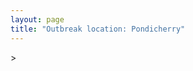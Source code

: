 ```yaml
---
layout: page
title: "Outbreak location: Pondicherry"
---
```

<div id="mapid">
<script src="https://buda-magenta.github.io/hazard_map/load_map.js"></script>
><script>
var marker_outbreak = L.marker([10.915649, 79.806949],{"autoPan": true}).addTo(map); marker_outbreak.bindTooltip("Pondicherry").openTooltip();

var circle_1 = L.circle([13.083694, 80.270186], {"pane": "markerPane", "color": "red", "fill": true, "fillOpacity": 0.2, "fillRule": "evenodd", "lineCap": "round", "lineJoin": "round", "opacity": 1.0, "radius": 77927, "stroke": true, "weight": 3}).addTo(map);
circle_1.bindTooltip("Chennai<br>rank: 1<br>hazard index: 0.077928")
circle_1.bindPopup('<a href="https://buda-magenta.github.io/hazard_map/Chennai">Chennai</a>')

var circle_2 = L.circle([10.804973, 78.687030], {"pane": "markerPane", "color": "red", "fill": true, "fillOpacity": 0.2, "fillRule": "evenodd", "lineCap": "round", "lineJoin": "round", "opacity": 1.0, "radius": 76713, "stroke": true, "weight": 3}).addTo(map);
circle_2.bindTooltip("Tiruchirappalli<br>rank: 2<br>hazard index: 0.076714")
circle_2.bindPopup('<a href="https://buda-magenta.github.io/hazard_map/Tiruchirappalli">Tiruchirappalli</a>')

var circle_3 = L.circle([11.664300, 78.146000], {"pane": "markerPane", "color": "red", "fill": true, "fillOpacity": 0.2, "fillRule": "evenodd", "lineCap": "round", "lineJoin": "round", "opacity": 1.0, "radius": 72434, "stroke": true, "weight": 3}).addTo(map);
circle_3.bindTooltip("Salem<br>rank: 3<br>hazard index: 0.072435")
circle_3.bindPopup('<a href="https://buda-magenta.github.io/hazard_map/Salem">Salem</a>')

var circle_4 = L.circle([12.979120, 77.591300], {"pane": "markerPane", "color": "red", "fill": true, "fillOpacity": 0.2, "fillRule": "evenodd", "lineCap": "round", "lineJoin": "round", "opacity": 1.0, "radius": 23772, "stroke": true, "weight": 3}).addTo(map);
circle_4.bindTooltip("Bangalore<br>rank: 4<br>hazard index: 0.023772")
circle_4.bindPopup('<a href="https://buda-magenta.github.io/hazard_map/Bangalore">Bangalore</a>')

var circle_5 = L.circle([19.075990, 72.877393], {"pane": "markerPane", "color": "red", "fill": true, "fillOpacity": 0.2, "fillRule": "evenodd", "lineCap": "round", "lineJoin": "round", "opacity": 1.0, "radius": 13449, "stroke": true, "weight": 3}).addTo(map);
circle_5.bindTooltip("Mumbai<br>rank: 5<br>hazard index: 0.013449")
circle_5.bindPopup('<a href="https://buda-magenta.github.io/hazard_map/Mumbai">Mumbai</a>')

var circle_6 = L.circle([10.786027, 79.138150], {"pane": "markerPane", "color": "red", "fill": true, "fillOpacity": 0.2, "fillRule": "evenodd", "lineCap": "round", "lineJoin": "round", "opacity": 1.0, "radius": 10856, "stroke": true, "weight": 3}).addTo(map);
circle_6.bindTooltip("Thanjavur<br>rank: 6<br>hazard index: 0.010857")
circle_6.bindPopup('<a href="https://buda-magenta.github.io/hazard_map/Thanjavur">Thanjavur</a>')

var circle_7 = L.circle([10.805628, 79.824660], {"pane": "markerPane", "color": "red", "fill": true, "fillOpacity": 0.2, "fillRule": "evenodd", "lineCap": "round", "lineJoin": "round", "opacity": 1.0, "radius": 7921, "stroke": true, "weight": 3}).addTo(map);
circle_7.bindTooltip("Nagapattinam<br>rank: 7<br>hazard index: 0.007921")
circle_7.bindPopup('<a href="https://buda-magenta.github.io/hazard_map/Nagapattinam">Nagapattinam</a>')

var circle_8 = L.circle([17.388786, 78.461065], {"pane": "markerPane", "color": "red", "fill": true, "fillOpacity": 0.2, "fillRule": "evenodd", "lineCap": "round", "lineJoin": "round", "opacity": 1.0, "radius": 6478, "stroke": true, "weight": 3}).addTo(map);
circle_8.bindTooltip("Hyderabad<br>rank: 8<br>hazard index: 0.006479")
circle_8.bindPopup('<a href="https://buda-magenta.github.io/hazard_map/Hyderabad">Hyderabad</a>')

var circle_9 = L.circle([10.964555, 79.371730], {"pane": "markerPane", "color": "red", "fill": true, "fillOpacity": 0.2, "fillRule": "evenodd", "lineCap": "round", "lineJoin": "round", "opacity": 1.0, "radius": 6436, "stroke": true, "weight": 3}).addTo(map);
circle_9.bindTooltip("Kumbakonam<br>rank: 9<br>hazard index: 0.006437")
circle_9.bindPopup('<a href="https://buda-magenta.github.io/hazard_map/Kumbakonam">Kumbakonam</a>')

var circle_10 = L.circle([11.001812, 76.962843], {"pane": "markerPane", "color": "red", "fill": true, "fillOpacity": 0.2, "fillRule": "evenodd", "lineCap": "round", "lineJoin": "round", "opacity": 1.0, "radius": 6277, "stroke": true, "weight": 3}).addTo(map);
circle_10.bindTooltip("Coimbatore<br>rank: 10<br>hazard index: 0.006277")
circle_10.bindPopup('<a href="https://buda-magenta.github.io/hazard_map/Coimbatore">Coimbatore</a>')

var circle_11 = L.circle([10.500000, 78.833333], {"pane": "markerPane", "color": "red", "fill": true, "fillOpacity": 0.2, "fillRule": "evenodd", "lineCap": "round", "lineJoin": "round", "opacity": 1.0, "radius": 4731, "stroke": true, "weight": 3}).addTo(map);
circle_11.bindTooltip("Pudukkottai<br>rank: 11<br>hazard index: 0.004732")
circle_11.bindPopup('<a href="https://buda-magenta.github.io/hazard_map/Pudukkottai">Pudukkottai</a>')

var circle_12 = L.circle([13.631637, 79.423171], {"pane": "markerPane", "color": "red", "fill": true, "fillOpacity": 0.2, "fillRule": "evenodd", "lineCap": "round", "lineJoin": "round", "opacity": 1.0, "radius": 4114, "stroke": true, "weight": 3}).addTo(map);
circle_12.bindTooltip("Tirupati<br>rank: 12<br>hazard index: 0.004114")
circle_12.bindPopup('<a href="https://buda-magenta.github.io/hazard_map/Tirupati">Tirupati</a>')

var circle_13 = L.circle([11.715950, 79.767053], {"pane": "markerPane", "color": "red", "fill": true, "fillOpacity": 0.2, "fillRule": "evenodd", "lineCap": "round", "lineJoin": "round", "opacity": 1.0, "radius": 4013, "stroke": true, "weight": 3}).addTo(map);
circle_13.bindTooltip("Cuddalore Port<br>rank: 13<br>hazard index: 0.004014")
circle_13.bindPopup('<a href="https://buda-magenta.github.io/hazard_map/Cuddalore_Port">Cuddalore Port</a>')

var circle_14 = L.circle([10.044512, 78.743363], {"pane": "markerPane", "color": "red", "fill": true, "fillOpacity": 0.2, "fillRule": "evenodd", "lineCap": "round", "lineJoin": "round", "opacity": 1.0, "radius": 3999, "stroke": true, "weight": 3}).addTo(map);
circle_14.bindTooltip("Karaikkudi<br>rank: 14<br>hazard index: 0.003999")
circle_14.bindPopup('<a href="https://buda-magenta.github.io/hazard_map/Karaikkudi">Karaikkudi</a>')

var circle_15 = L.circle([12.227213, 79.070156], {"pane": "markerPane", "color": "red", "fill": true, "fillOpacity": 0.2, "fillRule": "evenodd", "lineCap": "round", "lineJoin": "round", "opacity": 1.0, "radius": 3391, "stroke": true, "weight": 3}).addTo(map);
circle_15.bindTooltip("Tiruvannamalai<br>rank: 15<br>hazard index: 0.003392")
circle_15.bindPopup('<a href="https://buda-magenta.github.io/hazard_map/Tiruvannamalai">Tiruvannamalai</a>')

var circle_16 = L.circle([18.521428, 73.854454], {"pane": "markerPane", "color": "red", "fill": true, "fillOpacity": 0.2, "fillRule": "evenodd", "lineCap": "round", "lineJoin": "round", "opacity": 1.0, "radius": 3357, "stroke": true, "weight": 3}).addTo(map);
circle_16.bindTooltip("Pune<br>rank: 16<br>hazard index: 0.003358")
circle_16.bindPopup('<a href="https://buda-magenta.github.io/hazard_map/Pune">Pune</a>')

var circle_17 = L.circle([22.541418, 88.357691], {"pane": "markerPane", "color": "red", "fill": true, "fillOpacity": 0.2, "fillRule": "evenodd", "lineCap": "round", "lineJoin": "round", "opacity": 1.0, "radius": 3259, "stroke": true, "weight": 3}).addTo(map);
circle_17.bindTooltip("Kolkata<br>rank: 17<br>hazard index: 0.003259")
circle_17.bindPopup('<a href="https://buda-magenta.github.io/hazard_map/Kolkata">Kolkata</a>')

var circle_18 = L.circle([11.369204, 77.676627], {"pane": "markerPane", "color": "red", "fill": true, "fillOpacity": 0.2, "fillRule": "evenodd", "lineCap": "round", "lineJoin": "round", "opacity": 1.0, "radius": 3258, "stroke": true, "weight": 3}).addTo(map);
circle_18.bindTooltip("Erode<br>rank: 18<br>hazard index: 0.003258")
circle_18.bindPopup('<a href="https://buda-magenta.github.io/hazard_map/Erode">Erode</a>')

var circle_19 = L.circle([10.346837, 78.654771], {"pane": "markerPane", "color": "red", "fill": true, "fillOpacity": 0.2, "fillRule": "evenodd", "lineCap": "round", "lineJoin": "round", "opacity": 1.0, "radius": 3022, "stroke": true, "weight": 3}).addTo(map);
circle_19.bindTooltip("Neiveli<br>rank: 19<br>hazard index: 0.003023")
circle_19.bindPopup('<a href="https://buda-magenta.github.io/hazard_map/Neiveli">Neiveli</a>')

var circle_20 = L.circle([12.869810, 74.843008], {"pane": "markerPane", "color": "red", "fill": true, "fillOpacity": 0.2, "fillRule": "evenodd", "lineCap": "round", "lineJoin": "round", "opacity": 1.0, "radius": 2867, "stroke": true, "weight": 3}).addTo(map);
circle_20.bindTooltip("Mangalore<br>rank: 20<br>hazard index: 0.002867")
circle_20.bindPopup('<a href="https://buda-magenta.github.io/hazard_map/Mangalore">Mangalore</a>')

var circle_21 = L.circle([12.794811, 79.000641], {"pane": "markerPane", "color": "red", "fill": true, "fillOpacity": 0.2, "fillRule": "evenodd", "lineCap": "round", "lineJoin": "round", "opacity": 1.0, "radius": 2865, "stroke": true, "weight": 3}).addTo(map);
circle_21.bindTooltip("Vellore<br>rank: 21<br>hazard index: 0.002865")
circle_21.bindPopup('<a href="https://buda-magenta.github.io/hazard_map/Vellore">Vellore</a>')

var circle_22 = L.circle([28.651718, 77.221939], {"pane": "markerPane", "color": "red", "fill": true, "fillOpacity": 0.2, "fillRule": "evenodd", "lineCap": "round", "lineJoin": "round", "opacity": 1.0, "radius": 2770, "stroke": true, "weight": 3}).addTo(map);
circle_22.bindTooltip("Delhi<br>rank: 22<br>hazard index: 0.002771")
circle_22.bindPopup('<a href="https://buda-magenta.github.io/hazard_map/Delhi">Delhi</a>')

var circle_23 = L.circle([9.926115, 78.114098], {"pane": "markerPane", "color": "red", "fill": true, "fillOpacity": 0.2, "fillRule": "evenodd", "lineCap": "round", "lineJoin": "round", "opacity": 1.0, "radius": 2738, "stroke": true, "weight": 3}).addTo(map);
circle_23.bindTooltip("Madurai<br>rank: 23<br>hazard index: 0.002738")
circle_23.bindPopup('<a href="https://buda-magenta.github.io/hazard_map/Madurai">Madurai</a>')

var circle_24 = L.circle([11.101781, 77.345192], {"pane": "markerPane", "color": "red", "fill": true, "fillOpacity": 0.2, "fillRule": "evenodd", "lineCap": "round", "lineJoin": "round", "opacity": 1.0, "radius": 2629, "stroke": true, "weight": 3}).addTo(map);
circle_24.bindTooltip("Tiruppur<br>rank: 24<br>hazard index: 0.002629")
circle_24.bindPopup('<a href="https://buda-magenta.github.io/hazard_map/Tiruppur">Tiruppur</a>')

var circle_25 = L.circle([11.258608, 75.778874], {"pane": "markerPane", "color": "red", "fill": true, "fillOpacity": 0.2, "fillRule": "evenodd", "lineCap": "round", "lineJoin": "round", "opacity": 1.0, "radius": 2555, "stroke": true, "weight": 3}).addTo(map);
circle_25.bindTooltip("Kozhikode<br>rank: 25<br>hazard index: 0.002555")
circle_25.bindPopup('<a href="https://buda-magenta.github.io/hazard_map/Kozhikode">Kozhikode</a>')

var circle_26 = L.circle([17.723128, 83.301284], {"pane": "markerPane", "color": "red", "fill": true, "fillOpacity": 0.2, "fillRule": "evenodd", "lineCap": "round", "lineJoin": "round", "opacity": 1.0, "radius": 2504, "stroke": true, "weight": 3}).addTo(map);
circle_26.bindTooltip("Visakhapatnam<br>rank: 26<br>hazard index: 0.002505")
circle_26.bindPopup('<a href="https://buda-magenta.github.io/hazard_map/Visakhapatnam">Visakhapatnam</a>')

var circle_27 = L.circle([8.701220, 77.579269], {"pane": "markerPane", "color": "red", "fill": true, "fillOpacity": 0.2, "fillRule": "evenodd", "lineCap": "round", "lineJoin": "round", "opacity": 1.0, "radius": 2161, "stroke": true, "weight": 3}).addTo(map);
circle_27.bindTooltip("Tirunelveli<br>rank: 27<br>hazard index: 0.002161")
circle_27.bindPopup('<a href="https://buda-magenta.github.io/hazard_map/Tirunelveli">Tirunelveli</a>')

var circle_28 = L.circle([13.160105, 79.155551], {"pane": "markerPane", "color": "red", "fill": true, "fillOpacity": 0.2, "fillRule": "evenodd", "lineCap": "round", "lineJoin": "round", "opacity": 1.0, "radius": 2092, "stroke": true, "weight": 3}).addTo(map);
circle_28.bindTooltip("Chittoor<br>rank: 28<br>hazard index: 0.002092")
circle_28.bindPopup('<a href="https://buda-magenta.github.io/hazard_map/Chittoor">Chittoor</a>')

var circle_29 = L.circle([19.194329, 72.970178], {"pane": "markerPane", "color": "red", "fill": true, "fillOpacity": 0.2, "fillRule": "evenodd", "lineCap": "round", "lineJoin": "round", "opacity": 1.0, "radius": 1960, "stroke": true, "weight": 3}).addTo(map);
circle_29.bindTooltip("Thane<br>rank: 29<br>hazard index: 0.001960")
circle_29.bindPopup('<a href="https://buda-magenta.github.io/hazard_map/Thane">Thane</a>')

var circle_30 = L.circle([16.508759, 80.618510], {"pane": "markerPane", "color": "red", "fill": true, "fillOpacity": 0.2, "fillRule": "evenodd", "lineCap": "round", "lineJoin": "round", "opacity": 1.0, "radius": 1804, "stroke": true, "weight": 3}).addTo(map);
circle_30.bindTooltip("Vijayawada<br>rank: 30<br>hazard index: 0.001805")
circle_30.bindPopup('<a href="https://buda-magenta.github.io/hazard_map/Vijayawada">Vijayawada</a>')

var circle_31 = L.circle([25.531031, 78.652689], {"pane": "markerPane", "color": "red", "fill": true, "fillOpacity": 0.2, "fillRule": "evenodd", "lineCap": "round", "lineJoin": "round", "opacity": 1.0, "radius": 1367, "stroke": true, "weight": 3}).addTo(map);
circle_31.bindTooltip("Jhansi<br>rank: 31<br>hazard index: 0.001367")
circle_31.bindPopup('<a href="https://buda-magenta.github.io/hazard_map/Jhansi">Jhansi</a>')

var circle_32 = L.circle([20.266777, 85.843559], {"pane": "markerPane", "color": "red", "fill": true, "fillOpacity": 0.2, "fillRule": "evenodd", "lineCap": "round", "lineJoin": "round", "opacity": 1.0, "radius": 1212, "stroke": true, "weight": 3}).addTo(map);
circle_32.bindTooltip("Bhubaneswar<br>rank: 32<br>hazard index: 0.001213")
circle_32.bindPopup('<a href="https://buda-magenta.github.io/hazard_map/Bhubaneswar">Bhubaneswar</a>')

var circle_33 = L.circle([12.305183, 76.655361], {"pane": "markerPane", "color": "red", "fill": true, "fillOpacity": 0.2, "fillRule": "evenodd", "lineCap": "round", "lineJoin": "round", "opacity": 1.0, "radius": 1117, "stroke": true, "weight": 3}).addTo(map);
circle_33.bindTooltip("Mysore<br>rank: 33<br>hazard index: 0.001117")
circle_33.bindPopup('<a href="https://buda-magenta.github.io/hazard_map/Mysore">Mysore</a>')

var circle_34 = L.circle([13.125476, 80.094090], {"pane": "markerPane", "color": "red", "fill": true, "fillOpacity": 0.2, "fillRule": "evenodd", "lineCap": "round", "lineJoin": "round", "opacity": 1.0, "radius": 1113, "stroke": true, "weight": 3}).addTo(map);
circle_34.bindTooltip("Avadi<br>rank: 34<br>hazard index: 0.001113")
circle_34.bindPopup('<a href="https://buda-magenta.github.io/hazard_map/Avadi">Avadi</a>')

var circle_35 = L.circle([13.156387, 80.300528], {"pane": "markerPane", "color": "red", "fill": true, "fillOpacity": 0.2, "fillRule": "evenodd", "lineCap": "round", "lineJoin": "round", "opacity": 1.0, "radius": 1061, "stroke": true, "weight": 3}).addTo(map);
circle_35.bindTooltip("Tiruvottiyur<br>rank: 35<br>hazard index: 0.001062")
circle_35.bindPopup('<a href="https://buda-magenta.github.io/hazard_map/Tiruvottiyur">Tiruvottiyur</a>')

var circle_36 = L.circle([8.188047, 77.429049], {"pane": "markerPane", "color": "red", "fill": true, "fillOpacity": 0.2, "fillRule": "evenodd", "lineCap": "round", "lineJoin": "round", "opacity": 1.0, "radius": 1021, "stroke": true, "weight": 3}).addTo(map);
circle_36.bindTooltip("Nagercoil<br>rank: 36<br>hazard index: 0.001021")
circle_36.bindPopup('<a href="https://buda-magenta.github.io/hazard_map/Nagercoil">Nagercoil</a>')

var circle_37 = L.circle([15.351838, 75.137985], {"pane": "markerPane", "color": "red", "fill": true, "fillOpacity": 0.2, "fillRule": "evenodd", "lineCap": "round", "lineJoin": "round", "opacity": 1.0, "radius": 1017, "stroke": true, "weight": 3}).addTo(map);
circle_37.bindTooltip("Hubli<br>rank: 37<br>hazard index: 0.001017")
circle_37.bindPopup('<a href="https://buda-magenta.github.io/hazard_map/Hubli">Hubli</a>')

var circle_38 = L.circle([10.330330, 78.067398], {"pane": "markerPane", "color": "red", "fill": true, "fillOpacity": 0.2, "fillRule": "evenodd", "lineCap": "round", "lineJoin": "round", "opacity": 1.0, "radius": 885, "stroke": true, "weight": 3}).addTo(map);
circle_38.bindTooltip("Dindigul<br>rank: 38<br>hazard index: 0.000886")
circle_38.bindPopup('<a href="https://buda-magenta.github.io/hazard_map/Dindigul">Dindigul</a>')

var circle_39 = L.circle([10.787898, 76.474087], {"pane": "markerPane", "color": "red", "fill": true, "fillOpacity": 0.2, "fillRule": "evenodd", "lineCap": "round", "lineJoin": "round", "opacity": 1.0, "radius": 774, "stroke": true, "weight": 3}).addTo(map);
circle_39.bindTooltip("Palakkad<br>rank: 39<br>hazard index: 0.000775")
circle_39.bindPopup('<a href="https://buda-magenta.github.io/hazard_map/Palakkad">Palakkad</a>')

var circle_40 = L.circle([14.449372, 79.987376], {"pane": "markerPane", "color": "red", "fill": true, "fillOpacity": 0.2, "fillRule": "evenodd", "lineCap": "round", "lineJoin": "round", "opacity": 1.0, "radius": 731, "stroke": true, "weight": 3}).addTo(map);
circle_40.bindTooltip("Nellore<br>rank: 40<br>hazard index: 0.000731")
circle_40.bindPopup('<a href="https://buda-magenta.github.io/hazard_map/Nellore">Nellore</a>')

var circle_41 = L.circle([12.929903, 80.111823], {"pane": "markerPane", "color": "red", "fill": true, "fillOpacity": 0.2, "fillRule": "evenodd", "lineCap": "round", "lineJoin": "round", "opacity": 1.0, "radius": 680, "stroke": true, "weight": 3}).addTo(map);
circle_41.bindTooltip("Tambaram<br>rank: 41<br>hazard index: 0.000680")
circle_41.bindPopup('<a href="https://buda-magenta.github.io/hazard_map/Tambaram">Tambaram</a>')

var circle_42 = L.circle([13.340077, 77.100621], {"pane": "markerPane", "color": "red", "fill": true, "fillOpacity": 0.2, "fillRule": "evenodd", "lineCap": "round", "lineJoin": "round", "opacity": 1.0, "radius": 607, "stroke": true, "weight": 3}).addTo(map);
circle_42.bindTooltip("Tumkur<br>rank: 42<br>hazard index: 0.000607")
circle_42.bindPopup('<a href="https://buda-magenta.github.io/hazard_map/Tumkur">Tumkur</a>')

var circle_43 = L.circle([8.576971, 77.050125], {"pane": "markerPane", "color": "red", "fill": true, "fillOpacity": 0.2, "fillRule": "evenodd", "lineCap": "round", "lineJoin": "round", "opacity": 1.0, "radius": 573, "stroke": true, "weight": 3}).addTo(map);
circle_43.bindTooltip("Thiruvananthapuram<br>rank: 43<br>hazard index: 0.000574")
circle_43.bindPopup('<a href="https://buda-magenta.github.io/hazard_map/Thiruvananthapuram">Thiruvananthapuram</a>')

var circle_44 = L.circle([21.149813, 79.082056], {"pane": "markerPane", "color": "red", "fill": true, "fillOpacity": 0.2, "fillRule": "evenodd", "lineCap": "round", "lineJoin": "round", "opacity": 1.0, "radius": 551, "stroke": true, "weight": 3}).addTo(map);
circle_44.bindTooltip("Nagpur<br>rank: 44<br>hazard index: 0.000551")
circle_44.bindPopup('<a href="https://buda-magenta.github.io/hazard_map/Nagpur">Nagpur</a>')

var circle_45 = L.circle([16.850253, 74.594888], {"pane": "markerPane", "color": "red", "fill": true, "fillOpacity": 0.2, "fillRule": "evenodd", "lineCap": "round", "lineJoin": "round", "opacity": 1.0, "radius": 541, "stroke": true, "weight": 3}).addTo(map);
circle_45.bindTooltip("Sangli<br>rank: 45<br>hazard index: 0.000542")
circle_45.bindPopup('<a href="https://buda-magenta.github.io/hazard_map/Sangli">Sangli</a>')

var circle_46 = L.circle([15.857267, 74.506934], {"pane": "markerPane", "color": "red", "fill": true, "fillOpacity": 0.2, "fillRule": "evenodd", "lineCap": "round", "lineJoin": "round", "opacity": 1.0, "radius": 526, "stroke": true, "weight": 3}).addTo(map);
circle_46.bindTooltip("Belgaum<br>rank: 46<br>hazard index: 0.000526")
circle_46.bindPopup('<a href="https://buda-magenta.github.io/hazard_map/Belgaum">Belgaum</a>')

var circle_47 = L.circle([14.466127, 75.920636], {"pane": "markerPane", "color": "red", "fill": true, "fillOpacity": 0.2, "fillRule": "evenodd", "lineCap": "round", "lineJoin": "round", "opacity": 1.0, "radius": 468, "stroke": true, "weight": 3}).addTo(map);
circle_47.bindTooltip("Davanagere<br>rank: 47<br>hazard index: 0.000469")
circle_47.bindPopup('<a href="https://buda-magenta.github.io/hazard_map/Davanagere">Davanagere</a>')

var circle_48 = L.circle([12.989816, 80.100987], {"pane": "markerPane", "color": "red", "fill": true, "fillOpacity": 0.2, "fillRule": "evenodd", "lineCap": "round", "lineJoin": "round", "opacity": 1.0, "radius": 468, "stroke": true, "weight": 3}).addTo(map);
circle_48.bindTooltip("Pallavaram<br>rank: 48<br>hazard index: 0.000469")
circle_48.bindPopup('<a href="https://buda-magenta.github.io/hazard_map/Pallavaram">Pallavaram</a>')

var circle_49 = L.circle([10.525626, 76.213254], {"pane": "markerPane", "color": "red", "fill": true, "fillOpacity": 0.2, "fillRule": "evenodd", "lineCap": "round", "lineJoin": "round", "opacity": 1.0, "radius": 453, "stroke": true, "weight": 3}).addTo(map);
circle_49.bindTooltip("Thrissur<br>rank: 49<br>hazard index: 0.000454")
circle_49.bindPopup('<a href="https://buda-magenta.github.io/hazard_map/Thrissur">Thrissur</a>')

var circle_50 = L.circle([23.258486, 77.401989], {"pane": "markerPane", "color": "red", "fill": true, "fillOpacity": 0.2, "fillRule": "evenodd", "lineCap": "round", "lineJoin": "round", "opacity": 1.0, "radius": 411, "stroke": true, "weight": 3}).addTo(map);
circle_50.bindTooltip("Bhopal<br>rank: 50<br>hazard index: 0.000412")
circle_50.bindPopup('<a href="https://buda-magenta.github.io/hazard_map/Bhopal">Bhopal</a>')

var circle_51 = L.circle([27.175255, 78.009816], {"pane": "markerPane", "color": "red", "fill": true, "fillOpacity": 0.2, "fillRule": "evenodd", "lineCap": "round", "lineJoin": "round", "opacity": 1.0, "radius": 360, "stroke": true, "weight": 3}).addTo(map);
circle_51.bindTooltip("Agra<br>rank: 51<br>hazard index: 0.000361")
circle_51.bindPopup('<a href="https://buda-magenta.github.io/hazard_map/Agra">Agra</a>')

var circle_52 = L.circle([12.792907, 78.699917], {"pane": "markerPane", "color": "red", "fill": true, "fillOpacity": 0.2, "fillRule": "evenodd", "lineCap": "round", "lineJoin": "round", "opacity": 1.0, "radius": 360, "stroke": true, "weight": 3}).addTo(map);
circle_52.bindTooltip("Ambur<br>rank: 52<br>hazard index: 0.000361")
circle_52.bindPopup('<a href="https://buda-magenta.github.io/hazard_map/Ambur">Ambur</a>')

var circle_53 = L.circle([18.112082, 83.405220], {"pane": "markerPane", "color": "red", "fill": true, "fillOpacity": 0.2, "fillRule": "evenodd", "lineCap": "round", "lineJoin": "round", "opacity": 1.0, "radius": 329, "stroke": true, "weight": 3}).addTo(map);
circle_53.bindTooltip("Vizianagaram<br>rank: 53<br>hazard index: 0.000329")
circle_53.bindPopup('<a href="https://buda-magenta.github.io/hazard_map/Vizianagaram">Vizianagaram</a>')

var circle_54 = L.circle([23.021624, 72.579707], {"pane": "markerPane", "color": "red", "fill": true, "fillOpacity": 0.2, "fillRule": "evenodd", "lineCap": "round", "lineJoin": "round", "opacity": 1.0, "radius": 313, "stroke": true, "weight": 3}).addTo(map);
circle_54.bindTooltip("Ahmedabad<br>rank: 54<br>hazard index: 0.000313")
circle_54.bindPopup('<a href="https://buda-magenta.github.io/hazard_map/Ahmedabad">Ahmedabad</a>')

var circle_55 = L.circle([12.955100, 78.269900], {"pane": "markerPane", "color": "red", "fill": true, "fillOpacity": 0.2, "fillRule": "evenodd", "lineCap": "round", "lineJoin": "round", "opacity": 1.0, "radius": 302, "stroke": true, "weight": 3}).addTo(map);
circle_55.bindTooltip("Robertson Pet<br>rank: 55<br>hazard index: 0.000302")
circle_55.bindPopup('<a href="https://buda-magenta.github.io/hazard_map/Robertson_Pet">Robertson Pet</a>')

var circle_56 = L.circle([9.931308, 76.267414], {"pane": "markerPane", "color": "red", "fill": true, "fillOpacity": 0.2, "fillRule": "evenodd", "lineCap": "round", "lineJoin": "round", "opacity": 1.0, "radius": 292, "stroke": true, "weight": 3}).addTo(map);
circle_56.bindTooltip("Kochi<br>rank: 56<br>hazard index: 0.000293")
circle_56.bindPopup('<a href="https://buda-magenta.github.io/hazard_map/Kochi">Kochi</a>')

var circle_57 = L.circle([11.664535, 92.739045], {"pane": "markerPane", "color": "red", "fill": true, "fillOpacity": 0.2, "fillRule": "evenodd", "lineCap": "round", "lineJoin": "round", "opacity": 1.0, "radius": 274, "stroke": true, "weight": 3}).addTo(map);
circle_57.bindTooltip("Port Blair<br>rank: 57<br>hazard index: 0.000275")
circle_57.bindPopup('<a href="https://buda-magenta.github.io/hazard_map/Port_Blair">Port Blair</a>')

var circle_58 = L.circle([8.887951, 76.595501], {"pane": "markerPane", "color": "red", "fill": true, "fillOpacity": 0.2, "fillRule": "evenodd", "lineCap": "round", "lineJoin": "round", "opacity": 1.0, "radius": 271, "stroke": true, "weight": 3}).addTo(map);
circle_58.bindTooltip("Kollam<br>rank: 58<br>hazard index: 0.000271")
circle_58.bindPopup('<a href="https://buda-magenta.github.io/hazard_map/Kollam">Kollam</a>')

var circle_59 = L.circle([17.005045, 81.780473], {"pane": "markerPane", "color": "red", "fill": true, "fillOpacity": 0.2, "fillRule": "evenodd", "lineCap": "round", "lineJoin": "round", "opacity": 1.0, "radius": 248, "stroke": true, "weight": 3}).addTo(map);
circle_59.bindTooltip("Rajahmundry<br>rank: 59<br>hazard index: 0.000248")
circle_59.bindPopup('<a href="https://buda-magenta.github.io/hazard_map/Rajahmundry">Rajahmundry</a>')

var circle_60 = L.circle([12.836393, 79.705330], {"pane": "markerPane", "color": "red", "fill": true, "fillOpacity": 0.2, "fillRule": "evenodd", "lineCap": "round", "lineJoin": "round", "opacity": 1.0, "radius": 247, "stroke": true, "weight": 3}).addTo(map);
circle_60.bindTooltip("Kanchipuram<br>rank: 60<br>hazard index: 0.000248")
circle_60.bindPopup('<a href="https://buda-magenta.github.io/hazard_map/Kanchipuram">Kanchipuram</a>')

var circle_61 = L.circle([21.170200, 72.831100], {"pane": "markerPane", "color": "red", "fill": true, "fillOpacity": 0.2, "fillRule": "evenodd", "lineCap": "round", "lineJoin": "round", "opacity": 1.0, "radius": 230, "stroke": true, "weight": 3}).addTo(map);
circle_61.bindTooltip("Surat<br>rank: 61<br>hazard index: 0.000231")
circle_61.bindPopup('<a href="https://buda-magenta.github.io/hazard_map/Surat">Surat</a>')

var circle_62 = L.circle([9.403158, 77.518264], {"pane": "markerPane", "color": "red", "fill": true, "fillOpacity": 0.2, "fillRule": "evenodd", "lineCap": "round", "lineJoin": "round", "opacity": 1.0, "radius": 228, "stroke": true, "weight": 3}).addTo(map);
circle_62.bindTooltip("Rajapalayam<br>rank: 62<br>hazard index: 0.000229")
circle_62.bindPopup('<a href="https://buda-magenta.github.io/hazard_map/Rajapalayam">Rajapalayam</a>')

var circle_63 = L.circle([19.261944, 73.194760], {"pane": "markerPane", "color": "red", "fill": true, "fillOpacity": 0.2, "fillRule": "evenodd", "lineCap": "round", "lineJoin": "round", "opacity": 1.0, "radius": 221, "stroke": true, "weight": 3}).addTo(map);
circle_63.bindTooltip("Ulhas Nagar<br>rank: 63<br>hazard index: 0.000221")
circle_63.bindPopup('<a href="https://buda-magenta.github.io/hazard_map/Ulhas_Nagar">Ulhas Nagar</a>')

var circle_64 = L.circle([12.732884, 77.830948], {"pane": "markerPane", "color": "red", "fill": true, "fillOpacity": 0.2, "fillRule": "evenodd", "lineCap": "round", "lineJoin": "round", "opacity": 1.0, "radius": 202, "stroke": true, "weight": 3}).addTo(map);
circle_64.bindTooltip("Hosur<br>rank: 64<br>hazard index: 0.000203")
circle_64.bindPopup('<a href="https://buda-magenta.github.io/hazard_map/Hosur">Hosur</a>')

var circle_65 = L.circle([18.627929, 73.800983], {"pane": "markerPane", "color": "red", "fill": true, "fillOpacity": 0.2, "fillRule": "evenodd", "lineCap": "round", "lineJoin": "round", "opacity": 1.0, "radius": 188, "stroke": true, "weight": 3}).addTo(map);
circle_65.bindTooltip("Pimpri Chinchwad<br>rank: 65<br>hazard index: 0.000189")
circle_65.bindPopup('<a href="https://buda-magenta.github.io/hazard_map/Pimpri_Chinchwad">Pimpri Chinchwad</a>')

var circle_66 = L.circle([20.011247, 73.790236], {"pane": "markerPane", "color": "red", "fill": true, "fillOpacity": 0.2, "fillRule": "evenodd", "lineCap": "round", "lineJoin": "round", "opacity": 1.0, "radius": 184, "stroke": true, "weight": 3}).addTo(map);
circle_66.bindTooltip("Nashik<br>rank: 66<br>hazard index: 0.000185")
circle_66.bindPopup('<a href="https://buda-magenta.github.io/hazard_map/Nashik">Nashik</a>')

var circle_67 = L.circle([12.523889, 76.896196], {"pane": "markerPane", "color": "red", "fill": true, "fillOpacity": 0.2, "fillRule": "evenodd", "lineCap": "round", "lineJoin": "round", "opacity": 1.0, "radius": 166, "stroke": true, "weight": 3}).addTo(map);
circle_67.bindTooltip("Mandya<br>rank: 67<br>hazard index: 0.000166")
circle_67.bindPopup('<a href="https://buda-magenta.github.io/hazard_map/Mandya">Mandya</a>')

var circle_68 = L.circle([19.439885, 72.880383], {"pane": "markerPane", "color": "red", "fill": true, "fillOpacity": 0.2, "fillRule": "evenodd", "lineCap": "round", "lineJoin": "round", "opacity": 1.0, "radius": 161, "stroke": true, "weight": 3}).addTo(map);
circle_68.bindTooltip("Vasai<br>rank: 68<br>hazard index: 0.000162")
circle_68.bindPopup('<a href="https://buda-magenta.github.io/hazard_map/Vasai">Vasai</a>')

var circle_69 = L.circle([13.137000, 78.133961], {"pane": "markerPane", "color": "red", "fill": true, "fillOpacity": 0.2, "fillRule": "evenodd", "lineCap": "round", "lineJoin": "round", "opacity": 1.0, "radius": 155, "stroke": true, "weight": 3}).addTo(map);
circle_69.bindTooltip("Kolar<br>rank: 69<br>hazard index: 0.000156")
circle_69.bindPopup('<a href="https://buda-magenta.github.io/hazard_map/Kolar">Kolar</a>')

var circle_70 = L.circle([15.398403, 73.812918], {"pane": "markerPane", "color": "red", "fill": true, "fillOpacity": 0.2, "fillRule": "evenodd", "lineCap": "round", "lineJoin": "round", "opacity": 1.0, "radius": 154, "stroke": true, "weight": 3}).addTo(map);
circle_70.bindTooltip("Vasco Da Gama<br>rank: 70<br>hazard index: 0.000155")
circle_70.bindPopup('<a href="https://buda-magenta.github.io/hazard_map/Vasco_Da_Gama">Vasco Da Gama</a>')

var circle_71 = L.circle([25.133173, 86.525040], {"pane": "markerPane", "color": "red", "fill": true, "fillOpacity": 0.2, "fillRule": "evenodd", "lineCap": "round", "lineJoin": "round", "opacity": 1.0, "radius": 150, "stroke": true, "weight": 3}).addTo(map);
circle_71.bindTooltip("Kharagpur<br>rank: 71<br>hazard index: 0.000150")
circle_71.bindPopup('<a href="https://buda-magenta.github.io/hazard_map/Kharagpur">Kharagpur</a>')

var circle_72 = L.circle([15.507555, 80.060800], {"pane": "markerPane", "color": "red", "fill": true, "fillOpacity": 0.2, "fillRule": "evenodd", "lineCap": "round", "lineJoin": "round", "opacity": 1.0, "radius": 146, "stroke": true, "weight": 3}).addTo(map);
circle_72.bindTooltip("Ongole<br>rank: 72<br>hazard index: 0.000146")
circle_72.bindPopup('<a href="https://buda-magenta.github.io/hazard_map/Ongole">Ongole</a>')

var circle_73 = L.circle([26.180598, 91.753943], {"pane": "markerPane", "color": "red", "fill": true, "fillOpacity": 0.2, "fillRule": "evenodd", "lineCap": "round", "lineJoin": "round", "opacity": 1.0, "radius": 144, "stroke": true, "weight": 3}).addTo(map);
circle_73.bindTooltip("Guwahati<br>rank: 73<br>hazard index: 0.000144")
circle_73.bindPopup('<a href="https://buda-magenta.github.io/hazard_map/Guwahati">Guwahati</a>')

var circle_74 = L.circle([17.980609, 79.598212], {"pane": "markerPane", "color": "red", "fill": true, "fillOpacity": 0.2, "fillRule": "evenodd", "lineCap": "round", "lineJoin": "round", "opacity": 1.0, "radius": 142, "stroke": true, "weight": 3}).addTo(map);
circle_74.bindTooltip("Warangal<br>rank: 74<br>hazard index: 0.000142")
circle_74.bindPopup('<a href="https://buda-magenta.github.io/hazard_map/Warangal">Warangal</a>')

var circle_75 = L.circle([19.807608, 85.825254], {"pane": "markerPane", "color": "red", "fill": true, "fillOpacity": 0.2, "fillRule": "evenodd", "lineCap": "round", "lineJoin": "round", "opacity": 1.0, "radius": 139, "stroke": true, "weight": 3}).addTo(map);
circle_75.bindTooltip("Puri<br>rank: 75<br>hazard index: 0.000140")
circle_75.bindPopup('<a href="https://buda-magenta.github.io/hazard_map/Puri">Puri</a>')

var circle_76 = L.circle([13.007082, 76.099270], {"pane": "markerPane", "color": "red", "fill": true, "fillOpacity": 0.2, "fillRule": "evenodd", "lineCap": "round", "lineJoin": "round", "opacity": 1.0, "radius": 139, "stroke": true, "weight": 3}).addTo(map);
circle_76.bindTooltip("Hassan<br>rank: 76<br>hazard index: 0.000139")
circle_76.bindPopup('<a href="https://buda-magenta.github.io/hazard_map/Hassan">Hassan</a>')

var circle_77 = L.circle([16.291519, 80.454159], {"pane": "markerPane", "color": "red", "fill": true, "fillOpacity": 0.2, "fillRule": "evenodd", "lineCap": "round", "lineJoin": "round", "opacity": 1.0, "radius": 135, "stroke": true, "weight": 3}).addTo(map);
circle_77.bindTooltip("Guntur<br>rank: 77<br>hazard index: 0.000135")
circle_77.bindPopup('<a href="https://buda-magenta.github.io/hazard_map/Guntur">Guntur</a>')

var circle_78 = L.circle([17.636129, 74.298278], {"pane": "markerPane", "color": "red", "fill": true, "fillOpacity": 0.2, "fillRule": "evenodd", "lineCap": "round", "lineJoin": "round", "opacity": 1.0, "radius": 129, "stroke": true, "weight": 3}).addTo(map);
circle_78.bindTooltip("Satara<br>rank: 78<br>hazard index: 0.000129")
circle_78.bindPopup('<a href="https://buda-magenta.github.io/hazard_map/Satara">Satara</a>')

var circle_79 = L.circle([19.143607, 73.295535], {"pane": "markerPane", "color": "red", "fill": true, "fillOpacity": 0.2, "fillRule": "evenodd", "lineCap": "round", "lineJoin": "round", "opacity": 1.0, "radius": 128, "stroke": true, "weight": 3}).addTo(map);
circle_79.bindTooltip("Ambarnath<br>rank: 79<br>hazard index: 0.000129")
circle_79.bindPopup('<a href="https://buda-magenta.github.io/hazard_map/Ambarnath">Ambarnath</a>')

var circle_80 = L.circle([13.932609, 75.574978], {"pane": "markerPane", "color": "red", "fill": true, "fillOpacity": 0.2, "fillRule": "evenodd", "lineCap": "round", "lineJoin": "round", "opacity": 1.0, "radius": 128, "stroke": true, "weight": 3}).addTo(map);
circle_80.bindTooltip("Shimoga<br>rank: 80<br>hazard index: 0.000128")
circle_80.bindPopup('<a href="https://buda-magenta.github.io/hazard_map/Shimoga">Shimoga</a>')

var circle_81 = L.circle([26.915458, 75.818982], {"pane": "markerPane", "color": "red", "fill": true, "fillOpacity": 0.2, "fillRule": "evenodd", "lineCap": "round", "lineJoin": "round", "opacity": 1.0, "radius": 116, "stroke": true, "weight": 3}).addTo(map);
circle_81.bindTooltip("Jaipur<br>rank: 81<br>hazard index: 0.000116")
circle_81.bindPopup('<a href="https://buda-magenta.github.io/hazard_map/Jaipur">Jaipur</a>')

var circle_82 = L.circle([14.625888, 75.635724], {"pane": "markerPane", "color": "red", "fill": true, "fillOpacity": 0.2, "fillRule": "evenodd", "lineCap": "round", "lineJoin": "round", "opacity": 1.0, "radius": 114, "stroke": true, "weight": 3}).addTo(map);
circle_82.bindTooltip("Ranibennur<br>rank: 82<br>hazard index: 0.000115")
circle_82.bindPopup('<a href="https://buda-magenta.github.io/hazard_map/Ranibennur">Ranibennur</a>')

var circle_83 = L.circle([26.055318, 82.993139], {"pane": "markerPane", "color": "red", "fill": true, "fillOpacity": 0.2, "fillRule": "evenodd", "lineCap": "round", "lineJoin": "round", "opacity": 1.0, "radius": 108, "stroke": true, "weight": 3}).addTo(map);
circle_83.bindTooltip("Nizamabad<br>rank: 83<br>hazard index: 0.000108")
circle_83.bindPopup('<a href="https://buda-magenta.github.io/hazard_map/Nizamabad">Nizamabad</a>')

var circle_84 = L.circle([14.654623, 77.556260], {"pane": "markerPane", "color": "red", "fill": true, "fillOpacity": 0.2, "fillRule": "evenodd", "lineCap": "round", "lineJoin": "round", "opacity": 1.0, "radius": 103, "stroke": true, "weight": 3}).addTo(map);
circle_84.bindTooltip("Anantapur<br>rank: 84<br>hazard index: 0.000103")
circle_84.bindPopup('<a href="https://buda-magenta.github.io/hazard_map/Anantapur">Anantapur</a>')

var circle_85 = L.circle([16.432998, 80.993715], {"pane": "markerPane", "color": "red", "fill": true, "fillOpacity": 0.2, "fillRule": "evenodd", "lineCap": "round", "lineJoin": "round", "opacity": 1.0, "radius": 102, "stroke": true, "weight": 3}).addTo(map);
circle_85.bindTooltip("Gudivada<br>rank: 85<br>hazard index: 0.000102")
circle_85.bindPopup('<a href="https://buda-magenta.github.io/hazard_map/Gudivada">Gudivada</a>')

var circle_86 = L.circle([22.591260, 88.390964], {"pane": "markerPane", "color": "red", "fill": true, "fillOpacity": 0.2, "fillRule": "evenodd", "lineCap": "round", "lineJoin": "round", "opacity": 1.0, "radius": 95, "stroke": true, "weight": 3}).addTo(map);
circle_86.bindTooltip("Bidhan Nagar<br>rank: 86<br>hazard index: 0.000095")
circle_86.bindPopup('<a href="https://buda-magenta.github.io/hazard_map/Bidhan_Nagar">Bidhan Nagar</a>')

var circle_87 = L.circle([9.500665, 76.412414], {"pane": "markerPane", "color": "red", "fill": true, "fillOpacity": 0.2, "fillRule": "evenodd", "lineCap": "round", "lineJoin": "round", "opacity": 1.0, "radius": 92, "stroke": true, "weight": 3}).addTo(map);
circle_87.bindTooltip("Alappuzha<br>rank: 87<br>hazard index: 0.000093")
circle_87.bindPopup('<a href="https://buda-magenta.github.io/hazard_map/Alappuzha">Alappuzha</a>')

var circle_88 = L.circle([8.805260, 78.145274], {"pane": "markerPane", "color": "red", "fill": true, "fillOpacity": 0.2, "fillRule": "evenodd", "lineCap": "round", "lineJoin": "round", "opacity": 1.0, "radius": 91, "stroke": true, "weight": 3}).addTo(map);
circle_88.bindTooltip("Thoothukudi<br>rank: 88<br>hazard index: 0.000092")
circle_88.bindPopup('<a href="https://buda-magenta.github.io/hazard_map/Thoothukudi">Thoothukudi</a>')

var circle_89 = L.circle([16.743454, 77.992319], {"pane": "markerPane", "color": "red", "fill": true, "fillOpacity": 0.2, "fillRule": "evenodd", "lineCap": "round", "lineJoin": "round", "opacity": 1.0, "radius": 90, "stroke": true, "weight": 3}).addTo(map);
circle_89.bindTooltip("Mahbubnagar<br>rank: 89<br>hazard index: 0.000091")
circle_89.bindPopup('<a href="https://buda-magenta.github.io/hazard_map/Mahbubnagar">Mahbubnagar</a>')

var circle_90 = L.circle([18.320022, 83.916077], {"pane": "markerPane", "color": "red", "fill": true, "fillOpacity": 0.2, "fillRule": "evenodd", "lineCap": "round", "lineJoin": "round", "opacity": 1.0, "radius": 90, "stroke": true, "weight": 3}).addTo(map);
circle_90.bindTooltip("Srikakulam<br>rank: 90<br>hazard index: 0.000091")
circle_90.bindPopup('<a href="https://buda-magenta.github.io/hazard_map/Srikakulam">Srikakulam</a>')

var circle_91 = L.circle([26.460914, 80.321759], {"pane": "markerPane", "color": "red", "fill": true, "fillOpacity": 0.2, "fillRule": "evenodd", "lineCap": "round", "lineJoin": "round", "opacity": 1.0, "radius": 88, "stroke": true, "weight": 3}).addTo(map);
circle_91.bindTooltip("Kanpur<br>rank: 91<br>hazard index: 0.000089")
circle_91.bindPopup('<a href="https://buda-magenta.github.io/hazard_map/Kanpur">Kanpur</a>')

var circle_92 = L.circle([22.297314, 73.194257], {"pane": "markerPane", "color": "red", "fill": true, "fillOpacity": 0.2, "fillRule": "evenodd", "lineCap": "round", "lineJoin": "round", "opacity": 1.0, "radius": 88, "stroke": true, "weight": 3}).addTo(map);
circle_92.bindTooltip("Vadodara<br>rank: 92<br>hazard index: 0.000088")
circle_92.bindPopup('<a href="https://buda-magenta.github.io/hazard_map/Vadodara">Vadodara</a>')

var circle_93 = L.circle([15.830925, 78.042537], {"pane": "markerPane", "color": "red", "fill": true, "fillOpacity": 0.2, "fillRule": "evenodd", "lineCap": "round", "lineJoin": "round", "opacity": 1.0, "radius": 86, "stroke": true, "weight": 3}).addTo(map);
circle_93.bindTooltip("Kurnool<br>rank: 93<br>hazard index: 0.000086")
circle_93.bindPopup('<a href="https://buda-magenta.github.io/hazard_map/Kurnool">Kurnool</a>')

var circle_94 = L.circle([21.500000, 86.750000], {"pane": "markerPane", "color": "red", "fill": true, "fillOpacity": 0.2, "fillRule": "evenodd", "lineCap": "round", "lineJoin": "round", "opacity": 1.0, "radius": 85, "stroke": true, "weight": 3}).addTo(map);
circle_94.bindTooltip("Baleshwar<br>rank: 94<br>hazard index: 0.000086")
circle_94.bindPopup('<a href="https://buda-magenta.github.io/hazard_map/Baleshwar">Baleshwar</a>')

var circle_95 = L.circle([20.432402, 73.141172], {"pane": "markerPane", "color": "red", "fill": true, "fillOpacity": 0.2, "fillRule": "evenodd", "lineCap": "round", "lineJoin": "round", "opacity": 1.0, "radius": 84, "stroke": true, "weight": 3}).addTo(map);
circle_95.bindTooltip("Valsad<br>rank: 95<br>hazard index: 0.000084")
circle_95.bindPopup('<a href="https://buda-magenta.github.io/hazard_map/Valsad">Valsad</a>')

var circle_96 = L.circle([19.295200, 72.854400], {"pane": "markerPane", "color": "red", "fill": true, "fillOpacity": 0.2, "fillRule": "evenodd", "lineCap": "round", "lineJoin": "round", "opacity": 1.0, "radius": 81, "stroke": true, "weight": 3}).addTo(map);
circle_96.bindTooltip("Mira-Bhayandar<br>rank: 96<br>hazard index: 0.000081")
circle_96.bindPopup('<a href="https://buda-magenta.github.io/hazard_map/Mira-Bhayandar">Mira-Bhayandar</a>')

var circle_97 = L.circle([27.633333, 77.583333], {"pane": "markerPane", "color": "red", "fill": true, "fillOpacity": 0.2, "fillRule": "evenodd", "lineCap": "round", "lineJoin": "round", "opacity": 1.0, "radius": 80, "stroke": true, "weight": 3}).addTo(map);
circle_97.bindTooltip("Mathura<br>rank: 97<br>hazard index: 0.000080")
circle_97.bindPopup('<a href="https://buda-magenta.github.io/hazard_map/Mathura">Mathura</a>')

var circle_98 = L.circle([18.761516, 79.478785], {"pane": "markerPane", "color": "red", "fill": true, "fillOpacity": 0.2, "fillRule": "evenodd", "lineCap": "round", "lineJoin": "round", "opacity": 1.0, "radius": 78, "stroke": true, "weight": 3}).addTo(map);
circle_98.bindTooltip("Ramagundam<br>rank: 98<br>hazard index: 0.000079")
circle_98.bindPopup('<a href="https://buda-magenta.github.io/hazard_map/Ramagundam">Ramagundam</a>')

var circle_99 = L.circle([16.181939, 81.135130], {"pane": "markerPane", "color": "red", "fill": true, "fillOpacity": 0.2, "fillRule": "evenodd", "lineCap": "round", "lineJoin": "round", "opacity": 1.0, "radius": 75, "stroke": true, "weight": 3}).addTo(map);
circle_99.bindTooltip("Machilipatnam<br>rank: 99<br>hazard index: 0.000076")
circle_99.bindPopup('<a href="https://buda-magenta.github.io/hazard_map/Machilipatnam">Machilipatnam</a>')

var circle_100 = L.circle([17.849907, 75.276320], {"pane": "markerPane", "color": "red", "fill": true, "fillOpacity": 0.2, "fillRule": "evenodd", "lineCap": "round", "lineJoin": "round", "opacity": 1.0, "radius": 70, "stroke": true, "weight": 3}).addTo(map);
circle_100.bindTooltip("Solapur<br>rank: 100<br>hazard index: 0.000071")
circle_100.bindPopup('<a href="https://buda-magenta.github.io/hazard_map/Solapur">Solapur</a>')
</script>
</div>